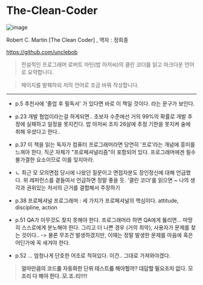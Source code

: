 # The-Clean-Coder

![image](https://github.com/MarkSon-42/The-Clean-Coder/assets/84828274/c72289ad-9602-4ebb-9688-b91fbf4c2920)


Robert C. Martin [The Clean Coder]  , 역자 : 정희종

https://github.com/unclebob

> 전설적인 프로그래머 로버트 마틴(밥 아저씨)의 클린 코더를 읽고 마크다운 언어로 요약합니다.

> 페이지를 발췌하되 저의 언어로 조금 바꿔 작성합니다.

---




 - p.5 추천사에 '졸업 후 필독서' 가 있다면 바로 이 책일 것이다. 라는 문구가 보인다.

 - p.23 개발 협업이라는걸 하게되면.. 초보자 수준에선 거의 99%의 확률로 개발 추정에 실패하고 일정을 못지킨다. 밥 아저씨 조차 26살에 추정 기한을 못지켜 술에 취해 우셨다고 한다..

 - p.37 이 책을 읽는 독자가 컴퓨터 프로그래머라면 당연히 '프로'라는 개념에 흥미를 느껴야 한다. 직군 자체가 "프로페셔널리즘"이 포함되어 있다. 프로그래머에겐 필수 불가결한 요소이므로 이를 잊지마라.
 -   ㄴ 최근 모 모의면접 당시에 나왔던 질문이고 면접자분도 장인정신에 대해 언급했다. 위 레퍼런스를 곁들여서 언급하면 정말 좋을 듯. '클린 코더'를 읽으면 ~ 나의 생각과 권위있는 저서의 근거를 결합해서 주장하기

 - p.38 프로페셔널 프로그래머 : 세 가지가 프로페셔널의 핵심이다. attitude, discipline, action

 - p.51 QA가 아무것도 찾지 못해야 한다. 프로그래머라 하면 QA에게 뚫리면... 마땅히 스스로에게 분노해야 한다. 그리고 더 나쁜 경우 (거의 최악), 사용자가 문제를 찾는 것이다.. -> 물론 무조건 발생하겠지만, 이때는 정말 발생한 문제를 마음에 혹은 어딘가에 꼭 새겨야 한다.

 - p.52 ... 엄청나게 단호한 어조로 적혀있다. 이건.. 그대로 가져와야겠다.

> **얼마만큼의 코드를 자동화한 단위 테스트를 해야할까? 대답할 필요조차 없다. 모조리 다 해야 한다. 모.조.리!!!!**
